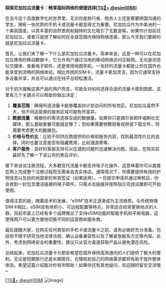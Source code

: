 **探索尼加拉瓜流量卡：畅享国际网络的便捷选择[[TG💪+ @esim1088](https://t.me/s/esim1088)]**

在当今这个高度数字化的世界里，无论你是旅行者、商务人士还是需要跨国沟通的学生，拥有一张优质的手机卡或流量卡都显得尤为重要。尼加拉瓜作为中美洲的一个美丽国度，以其丰富的自然景观和独特的文化吸引了无数游客。如果你计划前往尼加拉瓜，或者只是想了解如何在全球范围内保持网络连接，那么今天我们要聊的就是尼加拉瓜流量卡。

首先，让我们来了解一下什么是尼加拉瓜流量卡。简单来说，这是一种可以在尼加拉瓜使用的移动数据卡，它允许用户通过当地的移动网络访问互联网。无论是浏览社交媒体、查看电子邮件，还是使用地图导航，一张好的流量卡都能让你在国外也能享受到流畅的网络体验。相比传统的SIM卡，流量卡更加灵活，因为它通常支持多设备共享，并且可以通过在线平台轻松激活。

对于初次接触这类产品的用户而言，可能会对如何选择合适的流量卡感到困惑。这里有几个关键点可以帮助你做出决定：

1. **覆盖范围**：确保所选流量卡能够覆盖你计划访问的所有地区。尼加拉瓜虽然不大，但不同运营商的服务区域可能有所差异。
2. **数据流量**：根据你的需求选择合适的数据量。如果你只是偶尔发邮件或刷社交媒体，那么基础套餐可能就足够了；但如果需要频繁观看视频或下载文件，则需要考虑更大的数据包。
3. **价格与性价比**：比较不同供应商提供的价格和服务内容，找到最具性价比的选择。同时也要注意是否有隐藏费用，比如漫游费等。
4. **客户服务**：良好的客服支持可以在遇到问题时迅速解决问题。因此，在购买前最好先了解一下该公司的售后评价。

接下来谈谈注册流程。大多数现代流量卡都支持电子化操作，这意味着你可以直接在网上完成整个注册过程而无需亲自去实体店。通常情况下，你需要提供有效的护照信息以及目的地国家的有效签证（如果适用）。一旦提交申请并通过审核后，你会收到一封包含激活链接的电子邮件。只需点击链接并按照指示完成设置即可开始使用。

值得注意的是，随着技术的发展，“eSIM”技术正逐渐成为主流趋势。与传统物理SIM卡相比，eSIM具有体积小、可远程配置等特点，非常适合经常更换地点的人群。目前市面上已经有多个品牌推出了支持eSIM功能的智能手机和平板电脑，这使得用户可以更方便地切换不同的运营商和服务商。

最后提醒大家，在购买任何类型的手机卡或流量卡之前，请务必做好充分准备。包括但不限于研究当地法律法规、确认设备兼容性以及了解紧急联系方式等内容。此外，考虑到网络安全的重要性，建议只从官方渠道获取产品以避免潜在风险。

总结起来，尼加拉瓜流量卡为那些希望在国外保持高效通讯的人们提供了极大的便利。无论是短期旅行还是长期居住，合理规划自己的网络需求都将有助于提升整体体验。希望这篇介绍能对你有所帮助！如果你还有其他疑问，欢迎随时留言交流哦~

[[TG💪+ @esim1088](https://t.me/s/esim1088) ![Image](https://i.postimg.cc/4NQfJmqS/Snipaste-2025-05-13-00-14-12.png)]